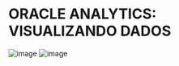# ORACLE ANALYTICS: VISUALIZANDO DADOS
![image](https://user-images.githubusercontent.com/97696243/204111377-28373535-2fc8-4396-8b2c-6917ad761643.png)
![image](https://user-images.githubusercontent.com/97696243/204111393-e5d314f4-5a8e-4852-8358-5dcc1ab4e369.png)

